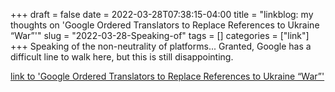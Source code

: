 +++draft = falsedate = 2022-03-28T07:38:15-04:00title = "linkblog: my thoughts on 'Google Ordered Translators to Replace References to Ukraine “War”'"slug = "2022-03-28-Speaking-of"tags = []categories = ["link"]+++Speaking of the non-neutrality of platforms... Granted, Google has a difficult line to walk here, but this is still disappointing. [link to 'Google Ordered Translators to Replace References to Ukraine “War”'](https://theintercept.com/2022/03/28/google-russia-ukraine-war-censorship/)